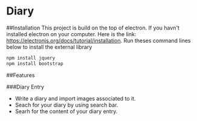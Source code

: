 # Diary


##Installation
This project is build on the top of electron. If you havn't installed electron on your computer. Here is the link: https://electronjs.org/docs/tutorial/installation. Run theses command lines below to install the external library

```bash
npm install jquery
npm install bootstrap
```

##Features

###Diary Entry
* Write a diary and import images associated to it.
* Seach for your diary by using search bar.
* Searh for the content of your diary entry.


